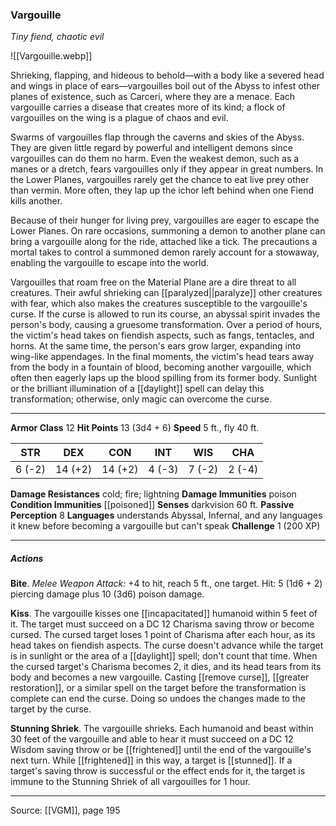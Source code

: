 ### Vargouille
_Tiny fiend, chaotic evil_

![[Vargouille.webp]]

Shrieking, flapping, and hideous to behold—with a body like a severed head and wings in place of ears—vargouilles boil out of the Abyss to infest other planes of existence, such as Carceri, where they are a menace. Each vargouille carries a disease that creates more of its kind; a flock of vargouilles on the wing is a plague of chaos and evil.

Swarms of vargouilles flap through the caverns and skies of the Abyss. They are given little regard by powerful and intelligent demons since vargouilles can do them no harm. Even the weakest demon, such as a manes or a dretch, fears vargouilles only if they appear in great numbers. In the Lower Planes, vargouilles rarely get the chance to eat live prey other than vermin. More often, they lap up the ichor left behind when one Fiend kills another.

Because of their hunger for living prey, vargouilles are eager to escape the Lower Planes. On rare occasions, summoning a demon to another plane can bring a vargouille along for the ride, attached like a tick. The precautions a mortal takes to control a summoned demon rarely account for a stowaway, enabling the vargouille to escape into the world.

Vargouilles that roam free on the Material Plane are a dire threat to all creatures. Their awful shrieking can [[paralyzed||paralyze]] other creatures with fear, which also makes the creatures susceptible to the vargouille's curse. If the curse is allowed to run its course, an abyssal spirit invades the person's body, causing a gruesome transformation. Over a period of hours, the victim's head takes on fiendish aspects, such as fangs, tentacles, and horns. At the same time, the person's ears grow larger, expanding into wing-like appendages. In the final moments, the victim's head tears away from the body in a fountain of blood, becoming another vargouille, which often then eagerly laps up the blood spilling from its former body. Sunlight or the brilliant illumination of a [[daylight]] spell can delay this transformation; otherwise, only magic can overcome the curse. 



---

**Armor Class** 12
**Hit Points** 13 (3d4 + 6)
**Speed** 5 ft., fly 40 ft.

| STR     | DEX     | CON     | INT     | WIS     | CHA     |
|---------|---------|---------|---------|---------|---------|
| 6 (-2) | 14 (+2) | 14 (+2) | 4 (-3) | 7 (-2) | 2 (-4) |

**Damage Resistances** cold; fire; lightning
**Damage Immunities** poison
**Condition Immunities** [[poisoned]]
**Senses** darkvision 60 ft.
**Passive Perception** 8
**Languages** understands Abyssal, Infernal, and any languages it knew before becoming a vargouille but can't speak
**Challenge** 1 (200 XP)

---

##### Actions
**Bite**. _Melee Weapon Attack:_ +4 to hit, reach 5 ft., one target. Hit: 5 (1d6 + 2) piercing damage plus 10 (3d6) poison damage.

**Kiss**. The vargouille kisses one [[incapacitated]] humanoid within 5 feet of it. The target must succeed on a DC 12 Charisma saving throw or become cursed. The cursed target loses 1 point of Charisma after each hour, as its head takes on fiendish aspects. The curse doesn't advance while the target is in sunlight or the area of a [[daylight]] spell; don't count that time. When the cursed target's Charisma becomes 2, it dies, and its head tears from its body and becomes a new vargouille. Casting [[remove curse]], [[greater restoration]], or a similar spell on the target before the transformation is complete can end the curse. Doing so undoes the changes made to the target by the curse.

**Stunning Shriek**. The vargouille shrieks. Each humanoid and beast within 30 feet of the vargouille and able to hear it must succeed on a DC 12 Wisdom saving throw or be [[frightened]] until the end of the vargouille's next turn. While [[frightened]] in this way, a target is [[stunned]]. If a target's saving throw is successful or the effect ends for it, the target is immune to the Stunning Shriek of all vargouilles for 1 hour.


---

Source: [[VGM]], page 195